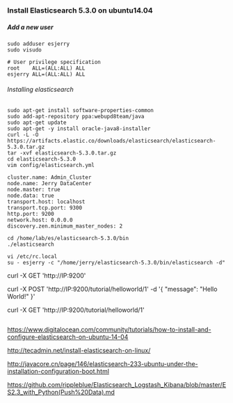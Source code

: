 ### Install Elasticsearch 5.3.0 on ubuntu14.04

##### Add a new user
```
sudo adduser esjerry
sudo visudo
```
```
# User privilege specification
root    ALL=(ALL:ALL) ALL
esjerry ALL=(ALL:ALL) ALL
```
###### Installing elasticsearch
```
sudo apt-get install software-properties-common
sudo add-apt-repository ppa:webupd8team/java
sudo apt-get update
sudo apt-get -y install oracle-java8-installer
curl -L -O https://artifacts.elastic.co/downloads/elasticsearch/elasticsearch-5.3.0.tar.gz
tar -xvf elasticsearch-5.3.0.tar.gz
cd elasticsearch-5.3.0
vim config/elasticsearch.yml
```
```
cluster.name: Admin_Cluster
node.name: Jerry DataCenter
node.master: true
node.data: true
transport.host: localhost
transport.tcp.port: 9300
http.port: 9200
network.host: 0.0.0.0
discovery.zen.minimum_master_nodes: 2
```
```
cd /home/lab/es/elasticsearch-5.3.0/bin
./elasticsearch
```
```
vi /etc/rc.local
su - esjerry -c "/home/jerry/elasticsearch-5.3.0/bin/elasticsearch -d"
```
curl -X GET 'http://IP:9200'

curl -X POST 'http://IP:9200/tutorial/helloworld/1' -d '{ "message": "Hello World!" }'

curl -X GET 'http://IP:9200/tutorial/helloworld/1'
```

```
https://www.digitalocean.com/community/tutorials/how-to-install-and-configure-elasticsearch-on-ubuntu-14-04

http://tecadmin.net/install-elasticsearch-on-linux/

http://javacore.cn/page/146/elasticsearch-233-ubuntu-under-the-installation-configuration-boot.html

https://github.com/rippleblue/Elasticsearch_Logstash_Kibana/blob/master/ES2.3_with_Python(Push%20Data).md
